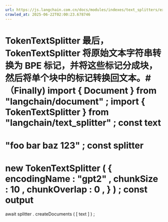 ```yaml
---
url: https://js.langchain.com.cn/docs/modules/indexes/text_splitters/examples/token
crawled_at: 2025-06-22T02:00:23.678746
---
```


TokenTextSplitter
最后，
TokenTextSplitter
将原始文本字符串转换为 BPE 标记，并将这些标记分成块，然后将单个块中的标记转换回文本。#（Finally)
import
{
Document
}
from
"langchain/document"
;
import
{
TokenTextSplitter
}
from
"langchain/text_splitter"
;
const
text
=
"foo bar baz 123"
;
const
splitter
=
new
TokenTextSplitter
(
{
encodingName
:
"gpt2"
,
chunkSize
:
10
,
chunkOverlap
:
0
,
}
)
;
const
output
=
await
splitter
.
createDocuments
(
[
text
]
)
;